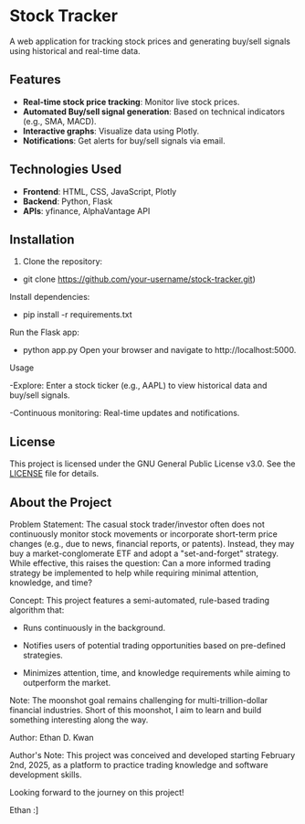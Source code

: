 # Stock Tracker

A web application for tracking stock prices and generating buy/sell signals using historical and real-time data.

## Features
- **Real-time stock price tracking**: Monitor live stock prices.
- **Automated Buy/sell signal generation**: Based on technical indicators (e.g., SMA, MACD).
- **Interactive graphs**: Visualize data using Plotly.
- **Notifications**: Get alerts for buy/sell signals via email.

## Technologies Used
- **Frontend**: HTML, CSS, JavaScript, Plotly
- **Backend**: Python, Flask
- **APIs**: yfinance, AlphaVantage API

## Installation
1. Clone the repository: 
- git clone https://github.com/your-username/stock-tracker.git)

Install dependencies: 
- pip install -r requirements.txt

Run the Flask app:
- python app.py
Open your browser and navigate to http://localhost:5000.


Usage

-Explore: Enter a stock ticker (e.g., AAPL) to view historical data and buy/sell signals.

-Continuous monitoring: Real-time updates and notifications.

## License
This project is licensed under the GNU General Public License v3.0. See the [LICENSE](LICENSE) file for details.

## About the Project

Problem Statement:
The casual stock trader/investor often does not continuously monitor stock movements or incorporate short-term price changes (e.g., due to news, financial reports, or patents). Instead, they may buy a market-conglomerate ETF and adopt a "set-and-forget" strategy. While effective, this raises the question: Can a more informed trading strategy be implemented to help while requiring minimal attention, knowledge, and time?

Concept:
This project features a semi-automated, rule-based trading algorithm that:

- Runs continuously in the background.

- Notifies users of potential trading opportunities based on pre-defined strategies.

- Minimizes attention, time, and knowledge requirements while aiming to outperform the market.

Note: The moonshot goal remains challenging for multi-trillion-dollar financial industries. Short of this moonshot, I aim to learn and build something interesting along the way.

Author:
Ethan D. Kwan

Author's Note:
This project was conceived and developed starting February 2nd, 2025, as a platform to practice trading knowledge and software development skills.


Looking forward to the journey on this project!

Ethan :]